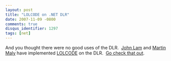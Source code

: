 ```yaml
---
layout: post
title: "LOLCODE on .NET DLR"
date: 2007-11-09 -0800
comments: true
disqus_identifier: 1297
tags: [net]
---
```

And you thought there were no good uses of the DLR.  [John
Lam](http://www.iunknown.com/) and [Martin
Maly](http://www.zapisnik.net/) have implemented
[LOLCODE](http://lolcode.com/) on the DLR.  [Go check that
out](http://www.iunknown.com/2007/11/lolcode-on-dlr.html).

